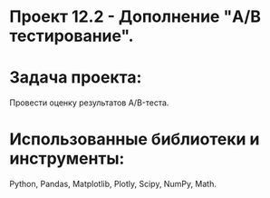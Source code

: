# Проект 12.2 - Дополнение "A/B тестирование".
# Задача проекта:
Провести оценку результатов A/B-теста.

# Использованные библиотеки и инструменты:
Python, Pandas, Matplotlib, Plotly, Scipy, NumPy, Math.
